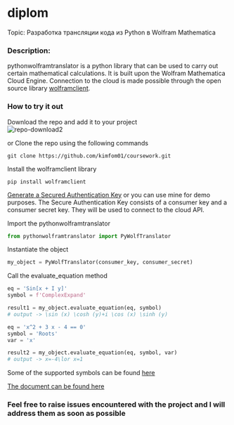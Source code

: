 # diplom

Topic: Разработка трансляции кода из Python в Wolfram Mathematica <!-- (Development of code translation from Python to Wolfram Mathematica) -->

### Description:
pythonwolframtranslator is a python library that can be used to carry out certain mathematical calculations. It is built upon the Wolfram Mathematica Cloud Engine. Connection to the cloud is made possible through the open source library [wolframclient](https://pypi.org/project/wolframclient/).

### How to try it out
Download the repo and add it to your project  
![repo-download2](https://user-images.githubusercontent.com/57032138/197413405-8820f26e-8759-4a28-9578-664184bbec02.png)

or Clone the repo using the following commands
``` shell
git clone https://github.com/kimfom01/coursework.git
```

Install the wolframclient library
``` shell
pip install wolframclient
```
[Generate a Secured Authentication Key](https://reference.wolfram.com/language/WolframClientForPython/docpages/basic_usages.html#wolfram-cloud-interactions:~:text=Generate%20a%20Secured%20Authentication%20Key) or you can use mine for demo purposes. The Secure Authentication Key consists of a consumer key and a consumer secret key. They will be used to connect to the cloud API.

Import the pythonwolframtranslator
``` py
from pythonwolframtranslator import PyWolfTranslator
```

Instantiate the object
``` py
my_object = PyWolfTranslator(consumer_key, consumer_secret)
```

Call the evaluate_equation method
``` py
eq = 'Sin[x + I y]'
symbol = f'ComplexExpand'

result1 = my_object.evaluate_equation(eq, symbol)
# output -> \sin (x) \cosh (y)+i \cos (x) \sinh (y)

eq = 'x^2 + 3 x - 4 == 0'
symbol = 'Roots'
var = 'x'

result2 = my_object.evaluate_equation(eq, symbol, var)
# output -> x=-4\lor x=1
```

Some of the supported symbols can be found [here](https://www.wolfram.com/language/fast-introduction-for-math-students/en/)

[The document can be found here](https://docs.google.com/document/d/1U_7Qk7QTGbCNAzYMTHI8Gfd0FBSQ6o2Mmyp-psyEcQQ/edit?usp=sharing)

### Feel free to raise issues encountered with the project and I will address them as soon as possible
